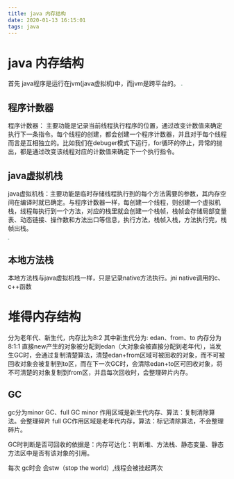 ```yaml
---
title: java 内存结构
date: 2020-01-13 16:15:01
tags: java
---
```


# java 内存结构

首先 java程序是运行在jvm(java虚拟机)中，而jvm是跨平台的。
<img src='../../../images/java.jpg' style="zoom:20%" />

## 程序计数器

程序计数器： 主要功能是记录当前线程执行程序的位置，通过改变计数值来确定执行下一条指令。每个线程的创建，都会创建一个程序计数器，并且对于每个线程而言是互相独立的。比如我们在debuger模式下运行，for循环的停止，异常的抛出，都是通过改变该线程对应的计数值来确定下一个执行指令。

## java虚拟机栈

java虚拟机栈：主要功能是临时存储线程执行到的每个方法需要的参数，其内存空间在编译时就已确定。与程序计数器一样，每创建一个线程，则创建一个虚拟机栈，线程每执行到一个方法，对应的栈里就会创建一个栈帧，栈帧会存储局部变量表、动态链接、操作数和方法出口等信息，执行方法，栈帧入栈，方法执行完，栈帧出栈。

<img src='../../../images/gc_class.jpg' style="zoom:20%" />

## 本地方法栈

本地方法栈与java虚拟机栈一样，只是记录native方法执行。jni native调用的c、c++函数

# 堆得内存结构
分为老年代、新生代，内存比为8:2
其中新生代分为: edan、from、to 内存分为8:1:1
直接new产生的对象被分配到edan（大对象会被直接分配到老年代），当发生GC时，会通过复制清楚算法，清楚edan+from区域可被回收的对象，而不可被
回收对象会被复制到to区，而在下一次GC时，会清除edan+to区可回收对象，将不可清楚的对象复制到from区，并且每次回收时，会整理碎片内存。

## GC
gc分为minor GC、full GC
minor 作用区域是新生代内存、算法：复制清除算法。会整理碎片
full GC作用区域是老年代内存，算法：标记清除算法，不会整理碎片。

GC时判断是否可回收的依据是：内存可达化：判断堆、方法栈、静态变量、静态方法区中是否有该对象的引用。


每次 gc时会 会stw（stop the world）,线程会被挂起两次
